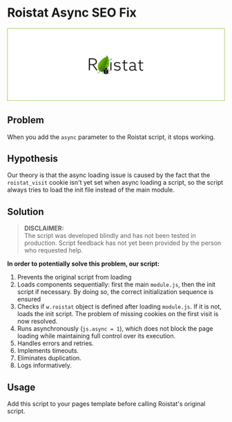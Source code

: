 # Roistat Async SEO Fix

![](img/header.png)

## Problem

When you add the `async` parameter to the Roistat script, it stops working.

## Hypothesis

Our theory is that the async loading issue is caused by the fact that the `roistat_visit` cookie isn't yet set when async loading a script, so the script always tries to load the init file instead of the main module.

## Solution

> **DISCLAIMER:**  
> The script was developed blindly and has not been tested in production.
> Script feedback has not yet been provided by the person who requested help.

**In order to potentially solve this problem, our script:**

1. Prevents the original script from loading
2. Loads components sequentially: first the main `module.js`, then the init script if necessary. By doing so, the correct initialization sequence is ensured
3. Checks if `w.roistat` object is defined after loading `module.js`. If it is not, loads the init script. The problem of missing cookies on the first visit is now resolved.
4. Runs asynchronously (`js.async = 1`), which does not block the page loading while maintaining full control over its execution.
5. Handles errors and retries.
6. Implements timeouts.
7. Eliminates duplication.
8. Logs informatively.

## Usage

Add this script to your pages template before calling Roistat's original script.